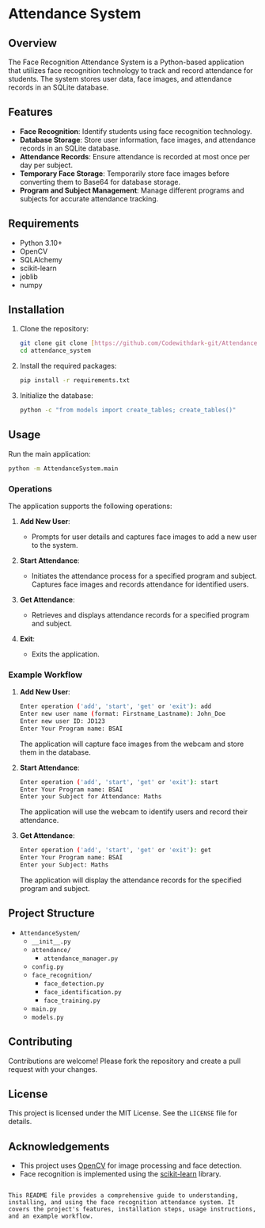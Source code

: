 
# Attendance System

## Overview

The Face Recognition Attendance System is a Python-based application that utilizes face recognition technology to track and record attendance for students. The system stores user data, face images, and attendance records in an SQLite database.

## Features

- **Face Recognition**: Identify students using face recognition technology.
- **Database Storage**: Store user information, face images, and attendance records in an SQLite database.
- **Attendance Records**: Ensure attendance is recorded at most once per day per subject.
- **Temporary Face Storage**: Temporarily store face images before converting them to Base64 for database storage.
- **Program and Subject Management**: Manage different programs and subjects for accurate attendance tracking.

## Requirements

- Python 3.10+
- OpenCV
- SQLAlchemy
- scikit-learn
- joblib
- numpy

## Installation

1. Clone the repository:

    ```bash
   git clone git clone [https://github.com/Codewithdark-git/Attendance-Management-system](https://github.com/codewithdark-git/Attendance-Management-System).git
    cd attendance_system
    ```

2. Install the required packages:

    ```bash
    pip install -r requirements.txt
    ```

3. Initialize the database:

    ```bash
    python -c "from models import create_tables; create_tables()"
    ```

## Usage

Run the main application:

```bash
python -m AttendanceSystem.main
```

### Operations

The application supports the following operations:

1. **Add New User**:
    - Prompts for user details and captures face images to add a new user to the system.

2. **Start Attendance**:
    - Initiates the attendance process for a specified program and subject. Captures face images and records attendance for identified users.

3. **Get Attendance**:
    - Retrieves and displays attendance records for a specified program and subject.

4. **Exit**:
    - Exits the application.

### Example Workflow

1. **Add New User**:

    ```bash
    Enter operation ('add', 'start', 'get' or 'exit'): add
    Enter new user name (format: Firstname_Lastname): John_Doe
    Enter new user ID: JD123
    Enter Your Program name: BSAI
    ```

    The application will capture face images from the webcam and store them in the database.

2. **Start Attendance**:

    ```bash
    Enter operation ('add', 'start', 'get' or 'exit'): start
    Enter Your Program name: BSAI
    Enter your Subject for Attendance: Maths
    ```

    The application will use the webcam to identify users and record their attendance.

3. **Get Attendance**:

    ```bash
    Enter operation ('add', 'start', 'get' or 'exit'): get
    Enter Your Program name: BSAI
    Enter your Subject: Maths
    ```

    The application will display the attendance records for the specified program and subject.

## Project Structure

- `AttendanceSystem/`
  - `__init__.py`
  - `attendance/`
    - `attendance_manager.py`
  - `config.py`
  - `face_recognition/`
    - `face_detection.py`
    - `face_identification.py`
    - `face_training.py`
  - `main.py`
  - `models.py`

## Contributing

Contributions are welcome! Please fork the repository and create a pull request with your changes.

## License

This project is licensed under the MIT License. See the `LICENSE` file for details.

## Acknowledgements

- This project uses [OpenCV](https://opencv.org/) for image processing and face detection.
- Face recognition is implemented using the [scikit-learn](https://scikit-learn.org/) library.

```

This README file provides a comprehensive guide to understanding, installing, and using the face recognition attendance system. It covers the project's features, installation steps, usage instructions, and an example workflow.
